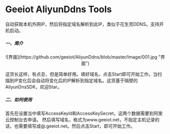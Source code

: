 # Geeiot AliyunDdns Tools
自动获取本机外网IP，然后将指定域名解析到此IP，类似于花生壳DDNS。支持开机启动。

##### 一、简介
<p align="center">![界面](https://github.com/geeiot/AliyunDdns/blob/master/Image/001.jpg "界面")
</p>
这货长这样，有点丑，但是简单好用。填好域名，点击Start即可开始工作。当扫描到IP变化后会自动将变化后的IP解析到指定域名。这货基于隔壁的AliyunDnsSDK，欢迎Star。

##### 二、如何使用
首先在设置当中填写AccessKeyId和AccessKeySecret，这两个数据需要到阿里云控制台去申请。
然后填写域名，格式为www.geeiot.net，不指定主机记录的话，也需要填写成@.geeiot.net。然后点击Start，即可开始工作。
